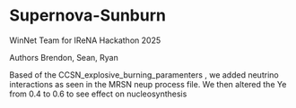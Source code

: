# Supernova-Sunburn
WinNet Team for IReNA Hackathon 2025

Authors Brendon, Sean, Ryan

Based of the CCSN_explosive_burning_paramenters , we added neutrino interactions as seen in the MRSN neup process file. We then altered the Ye from 0.4 to 0.6 to see effect on nucleosynthesis
